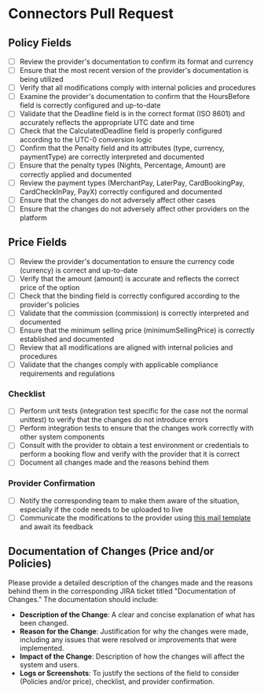 # Connectors Pull Request

## Policy Fields
- [ ] Review the provider's documentation to confirm its format and currency
- [ ] Ensure that the most recent version of the provider's documentation is being utilized
- [ ] Verify that all modifications comply with internal policies and procedures
- [ ] Examine the provider's documentation to confirm that the HoursBefore field is correctly configured and up-to-date
- [ ] Validate that the Deadline field is in the correct format (ISO 8601) and accurately reflects the appropriate UTC date and time
- [ ] Check that the CalculatedDeadline field is properly configured according to the UTC-0 conversion logic
- [ ] Confirm that the Penalty field and its attributes (type, currency, paymentType) are correctly interpreted and documented
- [ ] Ensure that the penalty types (Nights, Percentage, Amount) are correctly applied and documented
- [ ] Review the payment types (MerchantPay, LaterPay, CardBookingPay, CardCheckInPay, PayX) correctly configured and documented
- [ ] Ensure that the changes do not adversely affect other cases
- [ ] Ensure that the changes do not adversely affect other providers on the platform

## Price Fields
- [ ] Review the provider's documentation to ensure the currency code (currency) is correct and up-to-date
- [ ] Verify that the amount (amount) is accurate and reflects the correct price of the option
- [ ] Check that the binding field is correctly configured according to the provider's policies
- [ ] Validate that the commission (commission) is correctly interpreted and documented
- [ ] Ensure that the minimum selling price (minimumSellingPrice) is correctly established and documented
- [ ] Review that all modifications are aligned with internal policies and procedures
- [ ] Validate that the changes comply with applicable compliance requirements and regulations

### Checklist
- [ ] Perform unit tests (integration test specific for the case not the normal unittest) to verify that the changes do not introduce errors
- [ ] Perform integration tests to ensure that the changes work correctly with other system components
- [ ] Consult with the provider to obtain a test environment or credentials to perform a booking flow and verify with the provider that it is correct
- [ ] Document all changes made and the reasons behind them

### Provider Confirmation
- [ ] Notify the corresponding team to make them aware of the situation, especially if the code needs to be uploaded to live
- [ ] Communicate the modifications to the provider using [this mail template](https://travelgatex.atlassian.net/wiki/x/AQBLtQ) and await its feedback

## Documentation of Changes (Price and/or Policies)
Please provide a detailed description of the changes made and the reasons behind them in the corresponding JIRA ticket titled "Documentation of Changes." The documentation should include:
- **Description of the Change**: A clear and concise explanation of what has been changed.
- **Reason for the Change**: Justification for why the changes were made, including any issues that were resolved or improvements that were implemented.
- **Impact of the Change**: Description of how the changes will affect the system and users.
- **Logs or Screenshots**: To justify the sections of the field to consider (Policies and/or price), checklist, and provider confirmation.
